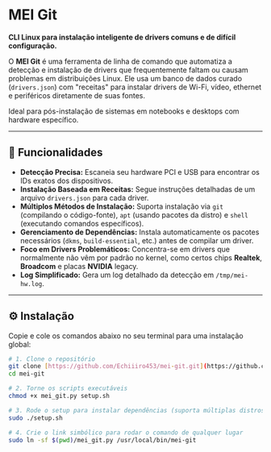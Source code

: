 # MEI Git

**CLI Linux para instalação inteligente de drivers comuns e de difícil configuração.**

O **MEI Git** é uma ferramenta de linha de comando que automatiza a detecção e instalação de drivers que frequentemente faltam ou causam problemas em distribuições Linux. Ele usa um banco de dados curado (`drivers.json`) com "receitas" para instalar drivers de Wi-Fi, vídeo, ethernet e periféricos diretamente de suas fontes.

Ideal para pós-instalação de sistemas em notebooks e desktops com hardware específico.

---

## 🔧 Funcionalidades

- **Detecção Precisa:** Escaneia seu hardware PCI e USB para encontrar os IDs exatos dos dispositivos.
- **Instalação Baseada em Receitas:** Segue instruções detalhadas de um arquivo `drivers.json` para cada driver.
- **Múltiplos Métodos de Instalação:** Suporta instalação via `git` (compilando o código-fonte), `apt` (usando pacotes da distro) e `shell` (executando comandos específicos).
- **Gerenciamento de Dependências:** Instala automaticamente os pacotes necessários (`dkms`, `build-essential`, etc.) antes de compilar um driver.
- **Foco em Drivers Problemáticos:** Concentra-se em drivers que normalmente não vêm por padrão no kernel, como certos chips **Realtek**, **Broadcom** e placas **NVIDIA** legacy.
- **Log Simplificado:** Gera um log detalhado da detecção em `/tmp/mei-hw.log`.

---

## ⚙️ Instalação

Copie e cole os comandos abaixo no seu terminal para uma instalação global:

```bash
# 1. Clone o repositório
git clone [https://github.com/Echiiiro453/mei-git.git](https://github.com/Echiiiro453/mei-git.git)
cd mei-git

# 2. Torne os scripts executáveis
chmod +x mei_git.py setup.sh

# 3. Rode o setup para instalar dependências (suporta múltiplas distros)
sudo ./setup.sh

# 4. Crie o link simbólico para rodar o comando de qualquer lugar
sudo ln -sf $(pwd)/mei_git.py /usr/local/bin/mei-git